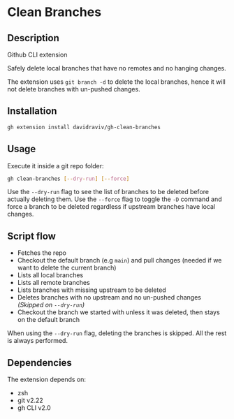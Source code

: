 # Clean Branches
## Description
Github CLI extension

Safely delete local branches that have no remotes and no hanging changes.

The extension uses `git branch -d` to delete the local branches, hence it will not delete branches with un-pushed changes.

## Installation
```bash
gh extension install davidraviv/gh-clean-branches
```

## Usage
Execute it inside a git repo folder:
```bash
gh clean-branches [--dry-run] [--force]
```
Use the `--dry-run` flag to see the list of branches to be deleted before actually deleting them.
Use the `--force` flag to toggle the `-D` command and force a branch to be deleted regardless if upstream branches have local changes.

## Script flow
- Fetches the repo
- Checkout the default branch (e.g `main`) and pull changes (needed if we want to delete the current branch)
- Lists all local branches
- Lists all remote branches
- Lists branches with missing upstream to be deleted
- Deletes branches with no upstream and no un-pushed changes _(Skipped on `--dry-run`)_
- Checkout the branch we started with unless it was deleted, then stays on the default branch

When using the `--dry-run` flag, deleting the branches is skipped. All the rest is always performed.
## Dependencies
The extension depends on:
- zsh
- git v2.22
- gh CLI v2.0
